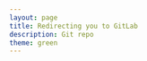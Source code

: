 ```yaml
---
layout: page
title: Redirecting you to GitLab
description: Git repo
theme: green
---
```


<script>
window.location.href = "gitlab.com/groups/memsat"
</script>
